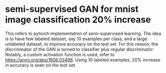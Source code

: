 # semi-supervised GAN for mnist image classification 20% increase
 This refers to pytorch implementation of semi-supervised learning. The idea is to have few labeled dataset, say 10 examples per class, and a large unlabeled dataset, to improve accuracy on the test set. For this reason, the discriminator of the GAN is turned to classifier plus regular discriminator.  Notably, a custom activation function is used, refer to https://arxiv.org/abs/1606.03498. Using 10 labeled examples, 20% increase in accuracy is seen on the test set.
